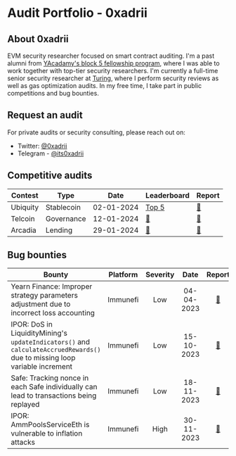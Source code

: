 # Audit Portfolio - 0xadrii

## About 0xadrii
EVM security researcher focused on smart contract auditing. 
I'm a past alumni from [YAcadamy's block 5 fellowship program](https://yacademy.dev/fellowships/), where I was able to work together with top-tier security researchers.
I'm currently a full-time senior security researcher at [Turing](https://www.turingconsulting.group/), where I perform security reviews as well as gas optimization audits. 
In my free time, I take part in public competitions and bug bounties.

## Request an audit
For private audits or security consulting, please reach out on:
- Twitter: [@0xadrii](https://twitter.com/0xadrii)
- Telegram - [@its0xadrii](https://t.me/its0xadrii)

## Competitive audits
| Contest | Type | Date | Leaderboard | Report | 
| - | - | - | - | - |
| Ubiquity | Stablecoin | 02-01-2024 | [Top 5](https://audits.sherlock.xyz/contests/156) | [📄](/competitive_audits/ubiquity_02-01-2024.md) 
| Telcoin | Governance | 12-01-2024 | [🥉](https://audits.sherlock.xyz/contests/156) | [📄](/competitive_audits/telcoin_12-01-2024.md) 
| Arcadia | Lending | 29-01-2024 | [🥉](https://audits.sherlock.xyz/contests/137) | [📄](/competitive_audits/arcadia_29-01-2024.md) 


## Bug bounties
| Bounty | Platform | Severity | Date | Report |
| - | - | :-: | :-: | :-: |
| Yearn Finance: Improper strategy parameters adjustment due to incorrect loss accounting | Immunefi | Low | 04-04-2023 | [📄](/bounties/yearn_04-04-2023.md) 
| IPOR: DoS in LiquidityMining's `updateIndicators()` and `calculateAccruedRewards()` due to missing loop variable increment | Immunefi | Low | 15-10-2023 | [📄](/bounties/ipor_15-10-2023.md) 
| Safe: Tracking nonce in each Safe individually can lead to transactions being replayed | Immunefi | Low | 18-11-2023 | [📄](/bounties/safe_18-11-2023.md) 
| IPOR: AmmPoolsServiceEth is vulnerable to inflation attacks | Immunefi | High | 30-11-2023 | [📄](/bounties/ipor_30-11-2023.md) 

